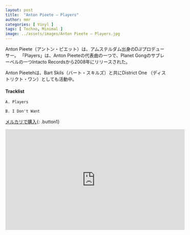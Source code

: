 ```yaml
---
layout: post
title:  "Anton Pieete – Players"
author: mmr
categories: [ Vinyl ]
tags: [ Techno, Minimal ]
image: ../assets/images/Anton Pieete – Players.jpg
---
```


Anton Pieete（アントン・ピエット）は、アムステルダム出身のDJ/プロデューサー。
「Players」は、Anton Pieeteの代表曲の一つで、Planet Gongのサブレーベルの一つIntacto Recordsから2008年にリリースされた。

Anton Pieetehは、Bart Skils（バート・スキルズ）と共にDistrict One
（ディストリクト・ワン）としても活動中。

#### Tracklist
```md
A. Players

B. I Don't Want
```

[メルカリで購入](https://jp.mercari.com/item/m45848161979?afid=6142608987){: .button1}

<iframe width="560" height="315" src="https://www.youtube.com/embed/vHRA5zpdXdo?si=o655O3dWVX61hAdK" title="YouTube video player" frameborder="0" allow="accelerometer; autoplay; clipboard-write; encrypted-media; gyroscope; picture-in-picture; web-share" referrerpolicy="strict-origin-when-cross-origin" allowfullscreen></iframe>